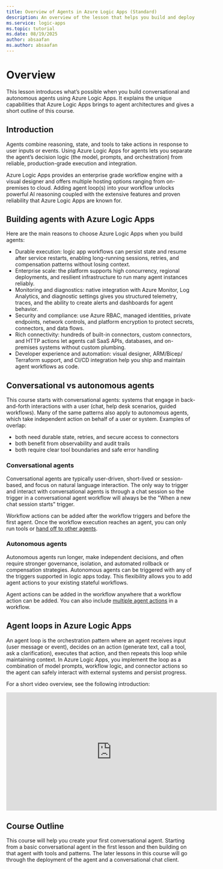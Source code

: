 ```yaml
---
title: Overview of Agents in Azure Logic Apps (Standard)
description: An overview of the lesson that helps you build and deploy Agents in Azure Logic Apps.
ms.service: logic-apps
ms.topic: tutorial
ms.date: 08/19/2025
author: absaafan
ms.author: absaafan
---
```


# Overview

This lesson introduces what’s possible when you build conversational and autonomous agents using Azure Logic Apps. It explains the unique capabilities that Azure Logic Apps brings to agent architectures and gives a short outline of this course.

## Introduction

Agents combine reasoning, state, and tools to take actions in response to user inputs or events. Using Azure Logic Apps for agents lets you separate the agent’s decision logic (the model, prompts, and orchestration) from reliable, production-grade execution and integration.

Azure Logic Apps provides an enterprise grade workflow engine with a visual designer and offers multiple hosting options ranging from on-premises to cloud. Adding agent loop(s) into your workflow unlocks powerful AI reasoning coupled with the extensive features and proven reliability that Azure Logic Apps are known for.

## Building agents with Azure Logic Apps

Here are the main reasons to choose Azure Logic Apps when you build agents:

- Durable execution: logic app workflows can persist state and resume after service restarts, enabling long-running sessions, retries, and compensation patterns without losing context.
- Enterprise scale: the platform supports high concurrency, regional deployments, and resilient infrastructure to run many agent instances reliably.
- Monitoring and diagnostics: native integration with Azure Monitor, Log Analytics, and diagnostic settings gives you structured telemetry, traces, and the ability to create alerts and dashboards for agent behavior.
- Security and compliance: use Azure RBAC, managed identities, private endpoints, network controls, and platform encryption to protect secrets, connectors, and data flows.
- Rich connectivity: hundreds of built-in connectors, custom connectors, and HTTP actions let agents call SaaS APIs, databases, and on-premises systems without custom plumbing.
- Developer experience and automation: visual designer, ARM/Bicep/ Terraform support, and CI/CD integration help you ship and maintain agent workflows as code.

## Conversational vs autonomous agents

This course starts with conversational agents: systems that engage in back-and-forth interactions with a user (chat, help desk scenarios, guided workflows). Many of the same patterns also apply to autonomous agents, which take independent action on behalf of a user or system. Examples of overlap:

- both need durable state, retries, and secure access to connectors
- both benefit from observability and audit trails
- both require clear tool boundaries and safe error handling

### Conversational agents

Conversational agents are typically user-driven, short-lived or session-based, and focus on natural language interaction.
The only way to trigger and interact with conversational agents is through a chat session so the trigger in a conversational agent workflow will always be the "When a new chat session starts" trigger.

Workflow actions can be added after the workflow triggers and before the first agent. Once the workflow execution reaches an agent, you can only run tools or [hand off to other agents](04_build_multi_agent_systems\07-handoff-pattern.md).

### Autonomous agents

Autonomous agents run longer, make independent decisions, and often require stronger governance, isolation, and automated rollback or compensation strategies. Autonomous agents can be triggered with any of the triggers supported in logic apps today. This flexibility allows you to add agent actions to your existing stateful workflows.

Agent actions can be added in the workflow anywhere that a workflow action can be added. You can also include [multiple agent actions](04_build_multi_agent_systems\01-overview.md) in a workflow.

## Agent loops in Azure Logic Apps

An agent loop is the orchestration pattern where an agent receives input (user message or event), decides on an action (generate text, call a tool, ask a clarification), executes that action, and then repeats this loop while maintaining context. In Azure Logic Apps, you implement the loop as a combination of model prompts, workflow logic, and connector actions so the agent can safely interact with external systems and persist progress.

For a short video overview, see the following introduction:

<iframe width="560" height="315" src="https://www.youtube.com/embed/rR1QjQTfCCg?si=BgW-1oa05NhOIovl" title="Introduction to logic apps agent loop" frameborder="0" allow="accelerometer; autoplay; clipboard-write; encrypted-media; gyroscope; picture-in-picture; web-share" referrerpolicy="strict-origin-when-cross-origin" allowfullscreen></iframe>

## Course Outline

This course will help you create your first conversational agent. Starting from a basic conversational agent in the first lesson and then building on that agent with tools and patterns. The later lessons in this course will go through the deployment of the agent and a conversational chat client.